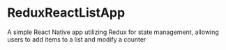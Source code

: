 # ReduxReactListApp
 A simple React Native app utilizing Redux for state management, allowing users to add items to a list and modify a counter
